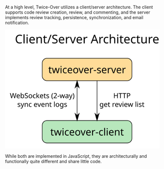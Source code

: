 At a high level, Twice-Over utilizes a client/server architecture. The client supports code review creation, review, and commenting, and the server implements review tracking, persistence, synchronization, and email notification.

![Twice-Over Architecture](architecture.svg)

While both are implemented in JavaScript, they are architecturally and functionally quite different and share little code.